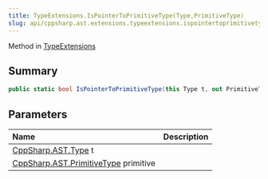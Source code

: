 ```yaml
---
title: TypeExtensions.IsPointerToPrimitiveType(Type,PrimitiveType)
slug: api/cppsharp.ast.extensions.typeextensions.ispointertoprimitivetype-2
---
```

Method in [TypeExtensions](/api/cppsharp/ast/extensions/typeextensions)

## Summary



```csharp
public static bool IsPointerToPrimitiveType(this Type t, out PrimitiveType primitive)
```

## Parameters

|Name|Description|
|:---|:---|
|[CppSharp.AST.Type](/api/cppsharp/ast/type) t||
|[CppSharp.AST.PrimitiveType](/api/cppsharp/ast/primitivetype) primitive||

